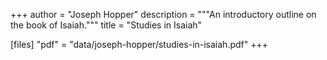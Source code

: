 +++
author = "Joseph Hopper"
description = """An introductory outline on the book of Isaiah."""
title = "Studies in Isaiah"

[files]
"pdf" = "data/joseph-hopper/studies-in-isaiah.pdf"
+++